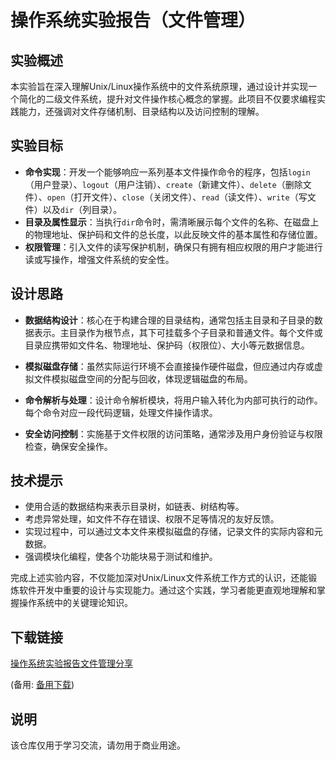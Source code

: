 # 操作系统实验报告（文件管理）

## 实验概述

本实验旨在深入理解Unix/Linux操作系统中的文件系统原理，通过设计并实现一个简化的二级文件系统，提升对文件操作核心概念的掌握。此项目不仅要求编程实践能力，还强调对文件存储机制、目录结构以及访问控制的理解。

## 实验目标

- **命令实现**：开发一个能够响应一系列基本文件操作命令的程序，包括`login`（用户登录）、`logout`（用户注销）、`create`（新建文件）、`delete`（删除文件）、`open`（打开文件）、`close`（关闭文件）、`read`（读文件）、`write`（写文件）以及`dir`（列目录）。
- **目录及属性显示**：当执行`dir`命令时，需清晰展示每个文件的名称、在磁盘上的物理地址、保护码和文件的总长度，以此反映文件的基本属性和存储位置。
- **权限管理**：引入文件的读写保护机制，确保只有拥有相应权限的用户才能进行读或写操作，增强文件系统的安全性。

## 设计思路

- **数据结构设计**：核心在于构建合理的目录结构，通常包括主目录和子目录的数据表示。主目录作为根节点，其下可挂载多个子目录和普通文件。每个文件或目录应携带如文件名、物理地址、保护码（权限位）、大小等元数据信息。
  
- **模拟磁盘存储**：虽然实际运行环境不会直接操作硬件磁盘，但应通过内存或虚拟文件模拟磁盘空间的分配与回收，体现逻辑磁盘的布局。

- **命令解析与处理**：设计命令解析模块，将用户输入转化为内部可执行的动作。每个命令对应一段代码逻辑，处理文件操作请求。

- **安全访问控制**：实施基于文件权限的访问策略，通常涉及用户身份验证与权限检查，确保安全操作。

## 技术提示

- 使用合适的数据结构来表示目录树，如链表、树结构等。
- 考虑异常处理，如文件不存在错误、权限不足等情况的友好反馈。
- 实现过程中，可以通过文本文件来模拟磁盘的存储，记录文件的实际内容和元数据。
- 强调模块化编程，使各个功能块易于测试和维护。

完成上述实验内容，不仅能加深对Unix/Linux文件系统工作方式的认识，还能锻炼软件开发中重要的设计与实现能力。通过这个实践，学习者能更直观地理解和掌握操作系统中的关键理论知识。

## 下载链接
[操作系统实验报告文件管理分享](https://pan.quark.cn/s/4618110e636a) 

(备用: [备用下载](https://pan.baidu.com/s/1nVciNNVOEQInKz7L3mG9IA?pwd=1234))

## 说明

该仓库仅用于学习交流，请勿用于商业用途。

